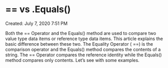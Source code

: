 # == vs .Equals()

Created: July 7, 2020 7:51 PM

Both the == Operator and the Equals() method are used to compare two value type data items or reference type data items. This article explains the basic difference between these two. The Equality Operator ( ==) is the comparison operator and the Equals() method compares the contents of a string. The == Operator compares the reference identity while the Equals() method compares only contents. Let’s see with some examples.